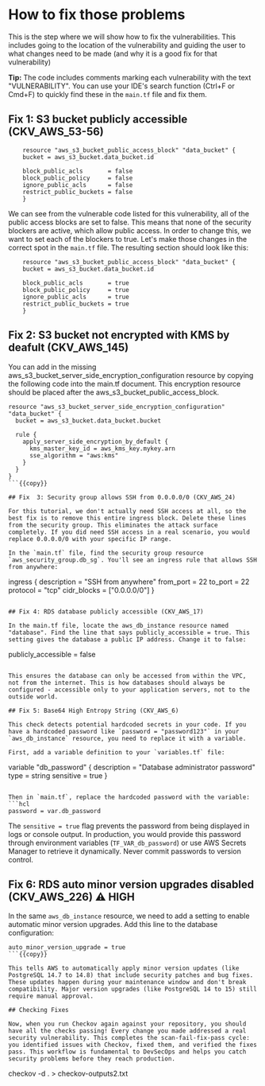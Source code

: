 # How to fix those problems

This is the step where we will show how to fix the vulnerabilities. This includes going to the location of the vulnerability and guiding the user to what changes need to be made (and why it is a good fix for that vulnerability)

**Tip:** The code includes comments marking each vulnerability with the text "VULNERABILITY". You can use your IDE's search function (Ctrl+F or Cmd+F) to quickly find these in the `main.tf` file and fix them.

## Fix 1: S3 bucket publicly accessible (CKV_AWS_53-56)
```
    resource "aws_s3_bucket_public_access_block" "data_bucket" {
    bucket = aws_s3_bucket.data_bucket.id

    block_public_acls       = false
    block_public_policy     = false
    ignore_public_acls      = false
    restrict_public_buckets = false
    }
```

We can see from the vulnerable code listed for this vulnerability, all of the public access blocks are set to false. This means that none of the security blockers are active, which allow public access. In order to change this, we want to set each of the blockers to true. Let's make those changes in the correct spot in the `main.tf` file. The resulting section should look like this:

```
    resource "aws_s3_bucket_public_access_block" "data_bucket" {
    bucket = aws_s3_bucket.data_bucket.id

    block_public_acls       = true
    block_public_policy     = true
    ignore_public_acls      = true
    restrict_public_buckets = true
    }
```

## Fix 2: S3 bucket not encrypted with KMS by deafult (CKV_AWS_145)

You can add in the missing aws_s3_bucket_server_side_encryption_configuration resource by copying the following code into the main.tf document. This encryption resource should be placed after the aws_s3_bucket_public_access_block. 

```
resource "aws_s3_bucket_server_side_encryption_configuration" "data_bucket" {
  bucket = aws_s3_bucket.data_bucket.bucket

  rule {
    apply_server_side_encryption_by_default {
      kms_master_key_id = aws_kms_key.mykey.arn
      sse_algorithm = "aws:kms"
    }
  }
}
```{{copy}}

## Fix  3: Security group allows SSH from 0.0.0.0/0 (CKV_AWS_24)

For this tutorial, we don't actually need SSH access at all, so the best fix is to remove this entire ingress block. Delete these lines from the security group. This eliminates the attack surface completely. If you did need SSH access in a real scenario, you would replace 0.0.0.0/0 with your specific IP range.

In the `main.tf` file, find the security group resource `aws_security_group.db_sg`. You'll see an ingress rule that allows SSH from anywhere:

```
ingress {
  description = "SSH from anywhere"
  from_port   = 22
  to_port     = 22
  protocol    = "tcp"
  cidr_blocks = ["0.0.0.0/0"]
}
```

## Fix 4: RDS database publicly accessible (CKV_AWS_17) 

In the main.tf file, locate the aws_db_instance resource named "database". Find the line that says publicly_accessible = true. This setting gives the database a public IP address. Change it to false: 

```
publicly_accessible = false
```{{copy}}

This ensures the database can only be accessed from within the VPC, not from the internet. This is how databases should always be configured - accessible only to your application servers, not to the outside world.

## Fix 5: Base64 High Entropy String (CKV_AWS_6)

This check detects potential hardcoded secrets in your code. If you have a hardcoded password like `password = "password123"` in your `aws_db_instance` resource, you need to replace it with a variable.

First, add a variable definition to your `variables.tf` file:

```
variable "db_password" {
  description = "Database administrator password"
  type        = string
  sensitive   = true
}
```{{copy}}

Then in `main.tf`, replace the hardcoded password with the variable:
```hcl
password = var.db_password 
```

The `sensitive = true` flag prevents the password from being displayed in logs or console output. In production, you would provide this password through environment variables (`TF_VAR_db_password`) or use AWS Secrets Manager to retrieve it dynamically. Never commit passwords to version control.

## Fix 6: RDS auto minor version upgrades disabled (CKV_AWS_226) ⚠️ HIGH

In the same `aws_db_instance` resource, we need to add a setting to enable automatic minor version upgrades. Add this line to the database configuration:

```
auto_minor_version_upgrade = true
```{{copy}}

This tells AWS to automatically apply minor version updates (like PostgreSQL 14.7 to 14.8) that include security patches and bug fixes. These updates happen during your maintenance window and don't break compatibility. Major version upgrades (like PostgreSQL 14 to 15) still require manual approval.

## Checking Fixes

Now, when you run Checkov again against your repository, you should have all the checks passing! Every change you made addressed a real security vulnerability. This completes the scan-fail-fix-pass cycle: you identified issues with Checkov, fixed them, and verified the fixes pass. This workflow is fundamental to DevSecOps and helps you catch security problems before they reach production.

```
checkov -d . > checkov-outputs2.txt
```{{exec}}

